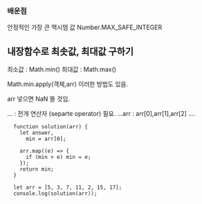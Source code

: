 ### 배운점

안정적인 가장 큰 맥시멈 값
Number.MAX_SAFE_INTEGER

## 내장함수로 최솟값, 최대값 구하기

최소값 : Math.min()
최대값 : Math.max()

Math.min.apply(객체,arr) 이러한 방법도 있음.

arr 넣으면 NaN 뜰 것임.

... : 전개 연산자 (separte operator) 필요.
...arr : arr[0],arr[1],arr[2] ....

      function solution(arr) {
        let answer,
          min = arr[0];

        arr.map((e) => {
          if (min > e) min = e;
        });
        return min;
      }

      let arr = [5, 3, 7, 11, 2, 15, 17];
      console.log(solution(arr));
